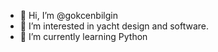 - 👋 Hi, I’m @gokcenbilgin
- 👀 I’m interested in yacht design and software.
- 🌱 I’m currently learning Python

<!---
gokcenbilgin/gokcenbilgin is a ✨ special ✨ repository because its `README.md` (this file) appears on your GitHub profile.
You can click the Preview link to take a look at your changes.
--->
